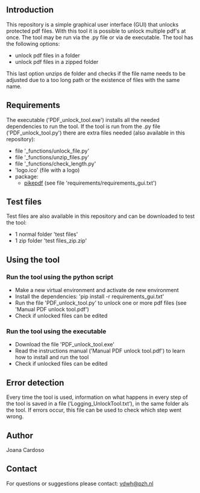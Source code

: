 ## Introduction
This repository is a simple graphical user interface (GUI) that unlocks protected pdf files. With this tool it is possible to unlock multiple pdf's at once.
The tool may be run via the .py file or via de executable.
The tool has the following options:
- unlock pdf files in a folder
- unlock pdf files in a zipped folder

This last option unzips de folder and checks if the file name needs to be adjusted due to a too long path or the existence of files with the same name.

## Requirements
The executable ('PDF_unlock_tool.exe') installs all the needed dependencies to run the tool.
If the tool is run from the .py file ('PDF_unlock_tool.py') there are extra files needed (also available in this repository):
- file '_functions/unlock_file.py'
- file '_functions/unzip_files.py'
- file '_functions/check_length.py'
- 'logo.ico' (file with a logo)
- package: 
	- [pikepdf](https://github.com/pikepdf/pikepdf) (see file 'requirements/requirements_gui.txt')

## Test files
Test files are also available in this repository and can be downloaded to test the tool:
- 1 normal folder 'test files'
- 1 zip folder 'test files_zip.zip'

## Using the tool
### Run the tool using the python script
- Make a new virtual environment and activate de new environment
- Install the dependencies: 'pip install -r requirements_gui.txt'
- Run the file 'PDF_unlock_tool.py' to unlock one or more pdf files (see 'Manual PDF unlock tool.pdf')
- Check if unlocked files can be edited

### Run the tool using the executable
- Download the file 'PDF_unlock_tool.exe'
- Read the instructions manual ('Manual PDF unlock tool.pdf') to learn how to install and run the tool
- Check if unlocked files can be edited

## Error detection
Every time the tool is used, information on what happens in every step of the tool is saved in a file (‘Logging_UnlockTool.txt’), in the same folder als the tool. If errors occur, this file can be used to check which step went wrong.

## Author
Joana Cardoso

## Contact
For questions or suggestions please contact: vdwh@pzh.nl
